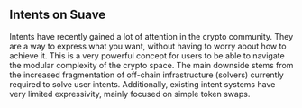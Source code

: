## Intents on Suave

Intents have recently gained a lot of attention in the crypto community. They are a way to express what you want, without having to worry about how to achieve it. This is a very powerful concept for users to be able to navigate the modular complexity of the crypto space. The main downside stems from the increased fragmentation of off-chain infrastructure (solvers) currently required to solve user intents. Additionally, existing intent systems have very limited expressivity, mainly focused on simple token swaps. 